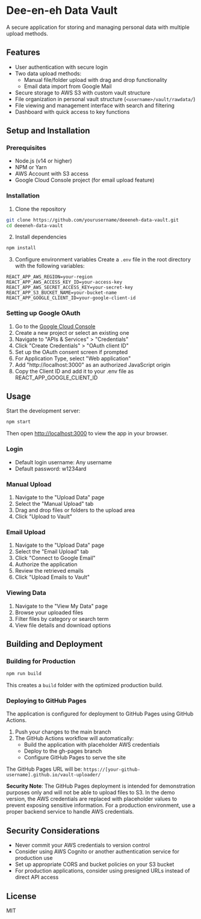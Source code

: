 # Dee-en-eh Data Vault

A secure application for storing and managing personal data with multiple upload methods.

## Features

- User authentication with secure login
- Two data upload methods:
  - Manual file/folder upload with drag and drop functionality
  - Email data import from Google Mail
- Secure storage to AWS S3 with custom vault structure
- File organization in personal vault structure (`<username>/vault/rawdata/`)
- File viewing and management interface with search and filtering
- Dashboard with quick access to key functions

## Setup and Installation

### Prerequisites

- Node.js (v14 or higher)
- NPM or Yarn
- AWS Account with S3 access
- Google Cloud Console project (for email upload feature)

### Installation

1. Clone the repository
```bash
git clone https://github.com/yourusername/deeeneh-data-vault.git
cd deeeneh-data-vault
```

2. Install dependencies
```bash
npm install
```

3. Configure environment variables
Create a `.env` file in the root directory with the following variables:
```
REACT_APP_AWS_REGION=your-region
REACT_APP_AWS_ACCESS_KEY_ID=your-access-key
REACT_APP_AWS_SECRET_ACCESS_KEY=your-secret-key
REACT_APP_S3_BUCKET_NAME=your-bucket-name
REACT_APP_GOOGLE_CLIENT_ID=your-google-client-id
```

### Setting up Google OAuth

1. Go to the [Google Cloud Console](https://console.cloud.google.com/apis/credentials)
2. Create a new project or select an existing one
3. Navigate to "APIs & Services" > "Credentials"
4. Click "Create Credentials" > "OAuth client ID"
5. Set up the OAuth consent screen if prompted
6. For Application Type, select "Web application"
7. Add "http://localhost:3000" as an authorized JavaScript origin
8. Copy the Client ID and add it to your .env file as REACT_APP_GOOGLE_CLIENT_ID

## Usage

Start the development server:

```bash
npm start
```

Then open [http://localhost:3000](http://localhost:3000) to view the app in your browser.

### Login

- Default login username: Any username
- Default password: w1234ard

### Manual Upload

1. Navigate to the "Upload Data" page
2. Select the "Manual Upload" tab
3. Drag and drop files or folders to the upload area
4. Click "Upload to Vault"

### Email Upload

1. Navigate to the "Upload Data" page
2. Select the "Email Upload" tab
3. Click "Connect to Google Email"
4. Authorize the application
5. Review the retrieved emails
6. Click "Upload Emails to Vault"

### Viewing Data

1. Navigate to the "View My Data" page
2. Browse your uploaded files
3. Filter files by category or search term
4. View file details and download options

## Building and Deployment

### Building for Production

```bash
npm run build
```

This creates a `build` folder with the optimized production build.

### Deploying to GitHub Pages

The application is configured for deployment to GitHub Pages using GitHub Actions.

1. Push your changes to the main branch
2. The GitHub Actions workflow will automatically:
   - Build the application with placeholder AWS credentials
   - Deploy to the gh-pages branch
   - Configure GitHub Pages to serve the site

The GitHub Pages URL will be: `https://[your-github-username].github.io/vault-uploader/`

**Security Note**: The GitHub Pages deployment is intended for demonstration purposes only and will not be able to upload files to S3. In the demo version, the AWS credentials are replaced with placeholder values to prevent exposing sensitive information. For a production environment, use a proper backend service to handle AWS credentials.

## Security Considerations

- Never commit your AWS credentials to version control
- Consider using AWS Cognito or another authentication service for production use
- Set up appropriate CORS and bucket policies on your S3 bucket
- For production applications, consider using presigned URLs instead of direct API access

## License

MIT